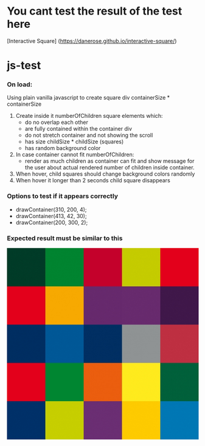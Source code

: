 # You cant test the result of the test here
[Interactive Square] (https://danerose.github.io/interactive-square/)

# js-test

### On load:
Using plain vanilla javascript to create square div containerSize * containerSize

1. Create inside it numberOfChildren square elements which:
    - do no overlap each other
    - are fully contained within the container div
    - do not stretch container and not showing the scroll 
    - has size childSize * childSize (squares)
    - has random background color
2. In case container cannot fit numberOfChildren:
    - render as much children as container can fit and show message for the user about actual rendered number of children inside container.
3. When hover, child squares should change background colors randomly
4. When hover it longer than 2 seconds child square disappears

### Options to test if it appears correctly

* drawContainer(310, 200, 4);
* drawContainer(413, 42, 30);
* drawContainer(200, 300, 2);

### Expected result must be similar to this

![Squares](result.jpg)
